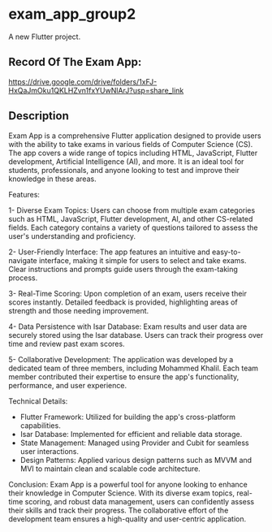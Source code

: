 # exam_app_group2

A new Flutter project.

## Record Of The Exam App:

https://drive.google.com/drive/folders/1xFJ-HxQaJmOku1QKLHZvn1fxYUwNlArJ?usp=share_link

## Description
Exam App is a comprehensive Flutter application designed to provide users with the ability to take exams in various fields of Computer Science (CS). The app covers a wide range of topics including HTML, JavaScript, Flutter development, Artificial Intelligence (AI), and more. It is an ideal tool for students, professionals, and anyone looking to test and improve their knowledge in these areas.

Features:

1- Diverse Exam Topics:
  Users can choose from multiple exam categories such as HTML, JavaScript, Flutter development, AI, and other CS-related fields.
  Each category contains a variety of questions tailored to assess the user's understanding and proficiency.

2- User-Friendly Interface:
  The app features an intuitive and easy-to-navigate interface, making it simple for users to select and take exams.
  Clear instructions and prompts guide users through the exam-taking process.

3- Real-Time Scoring:
  Upon completion of an exam, users receive their scores instantly.
  Detailed feedback is provided, highlighting areas of strength and those needing improvement.

4- Data Persistence with Isar Database:
  Exam results and user data are securely stored using the Isar database.
  Users can track their progress over time and review past exam scores.

5- Collaborative Development:
  The application was developed by a dedicated team of three members, including Mohammed Khalil.
  Each team member contributed their expertise to ensure the app's functionality, performance, and user experience.
  
Technical Details:
 - Flutter Framework: Utilized for building the app's cross-platform capabilities.
 - Isar Database: Implemented for efficient and reliable data storage.
 - State Management: Managed using Provider and Cubit for seamless user interactions.
 - Design Patterns: Applied various design patterns such as MVVM and MVI to maintain clean and scalable code architecture.

Conclusion: Exam App is a powerful tool for anyone looking to enhance their knowledge in Computer Science. With its diverse exam topics, real-time scoring, and robust data management, users can confidently assess their skills and track their progress. The collaborative effort of the development team ensures a high-quality and user-centric application.
